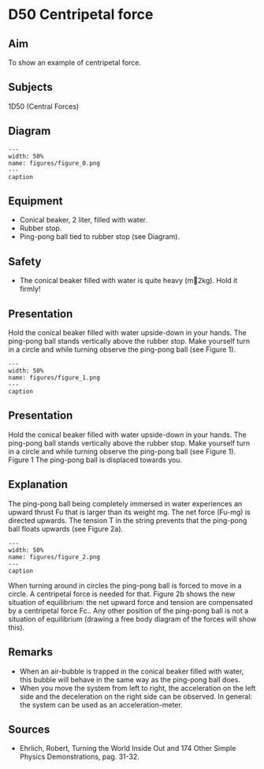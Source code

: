 # D50 Centripetal force 
    
  
## Aim   
 To show an example of centripetal force.   
  
## Subjects   
 1D50 (Central Forces)   
  
## Diagram   
   
```{figure} figures/figure_0.png  
---  
width: 50%  
name: figures/figure_0.png  
---  
caption  
``` 
     
  
## Equipment   
 
 *  Conical beaker, 2 liter, filled with water. 
 *  Rubber stop. 
 *  Ping-pong ball tied to rubber stop (see Diagram).   
  
## Safety   
 
 *  The conical beaker filled with water is quite heavy (m2kg). Hold it firmly!
     
  
## Presentation   
 Hold the conical beaker filled with water upside-down in your hands. The ping-pong ball stands vertically above the rubber stop. Make yourself turn in a circle and while turning observe the ping-pong ball (see Figure 1).   
```{figure} figures/figure_1.png  
---  
width: 50%  
name: figures/figure_1.png  
---  
caption  
``` 
     
  
## Presentation   
 Hold the conical beaker filled with water upside-down in your hands. The ping-pong ball stands vertically above the rubber stop. Make yourself turn in a circle and while turning observe the ping-pong ball (see Figure 1).  Figure 1  The ping-pong ball is displaced towards you.    
  
## Explanation   
 The ping-pong ball being completely immersed in water experiences an upward thrust Fu that is larger than its weight mg. The net force (Fu-mg) is directed upwards. The tension T in the string prevents that the ping-pong ball floats upwards (see Figure 2a).   
```{figure} figures/figure_2.png  
---  
width: 50%  
name: figures/figure_2.png  
---  
caption  
``` 
 When turning around in circles the ping-pong ball is forced to move in a circle. A centripetal force is needed for that. Figure 2b shows the new situation of equilibrium: the net upward force and tension are compensated by a centripetal force Fc.. Any other position of the ping-pong ball is not a situation of equilibrium (drawing a free body diagram of the forces will show this).    
  
## Remarks   
 
 *  When an air-bubble is trapped in the conical beaker filled with water, this bubble will behave in the same way as the ping-pong ball does. 
 *  When you move the system from left to right, the acceleration on the left side and the deceleration on the right side can be observed. In general: the system can be used as an acceleration-meter.
     
  
## Sources   
 
 *  Ehrlich, Robert, Turning the World Inside Out and 174 Other Simple Physics Demonstrations, pag. 31-32.
  